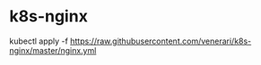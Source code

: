 # k8s-nginx

kubectl apply -f https://raw.githubusercontent.com/venerari/k8s-nginx/master/nginx.yml
